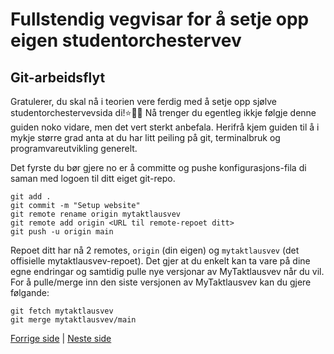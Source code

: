 # Fullstendig vegvisar for å setje opp eigen studentorchestervev

## Git-arbeidsflyt

Gratulerer, du skal nå i teorien vere ferdig med å setje opp sjølve studentorchestervevsida di!⭐🎉🪩 Nå trenger du egentleg ikkje følgje denne guiden noko vidare, men det vert sterkt anbefala. Herifrå kjem guiden til å i mykje større grad anta at du har litt peiling på git, terminalbruk og programvareutvikling generelt.

Det fyrste du bør gjere no er å committe og pushe konfigurasjons-fila di saman med logoen til ditt eiget git-repo.

```
git add .
git commit -m "Setup website"
git remote rename origin mytaktlausvev
git remote add origin <URL til remote-repoet ditt>
git push -u origin main
```

Repoet ditt har nå 2 remotes, `origin` (din eigen) og `mytaktlausvev` (det offisielle mytaktlausvev-repoet). Det gjer at du enkelt kan ta vare på dine egne endringar og samtidig pulle nye versjonar av MyTaktlausvev når du vil. For å pulle/merge inn den siste versjonen av MyTaktlausvev kan du gjere følgande:

```
git fetch mytaktlausvev
git merge mytaktlausvev/main
```

[Forrige side](server_6_vevoppsett.md) | [Neste side](server_8_backup.md)
